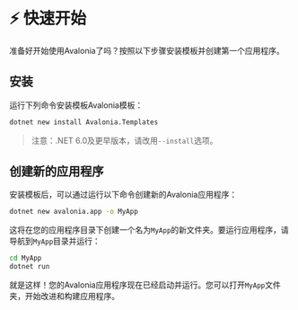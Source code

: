 # ⚡ 快速开始

准备好开始使用Avalonia了吗？按照以下步骤安装模板并创建第一个应用程序。

## 安装

运行下列命令安装模板Avalonia模板：

```bash
dotnet new install Avalonia.Templates
```

> 注意：.NET 6.0及更早版本，请改用`--install`选项。

## 创建新的应用程序

安装模板后，可以通过运行以下命令创建新的Avalonia应用程序：

```bash
dotnet new avalonia.app -o MyApp
```

这将在您的应用程序目录下创建一个名为`MyApp`的新文件夹。要运行应用程序，请导航到`MyApp`目录并运行：

```bash
cd MyApp
dotnet run
```
就是这样！您的Avalonia应用程序现在已经启动并运行。您可以打开`MyApp`文件夹，开始改进和构建应用程序。

